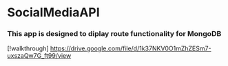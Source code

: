 # SocialMediaAPI

### This app is designed to diplay route functionality for MongoDB

[!walkthrough] https://drive.google.com/file/d/1k37NKV0O1mZhZESm7-uxszaQw7G_ft99/view